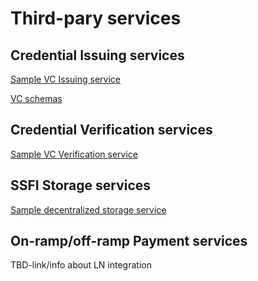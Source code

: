 # Third-pary services
## Credential Issuing services
[Sample VC Issuing service](https://github.com/growr-xyz/vc-issuer)

[VC schemas](https://github.com/growr-xyz/vc-json-schemas)

## Credential Verification services
[Sample VC Verification service](https://github.com/growr-xyz/rif-credential-verifier)

## SSFI Storage services
[Sample decentralized storage service](https://github.com/rsksmart/rif-data-vault)

## On-ramp/off-ramp Payment services
TBD-link/info about LN integration
